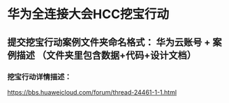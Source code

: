 ﻿# 华为全连接大会HCC挖宝行动

## 提交挖宝行动案例文件夹命名格式： 华为云账号 + 案例描述  （文件夹里包含数据+代码+设计文档）

### 挖宝行动详情描述：
https://bbs.huaweicloud.com/forum/thread-24461-1-1.html

